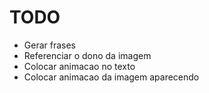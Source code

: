 # TODO

- Gerar frases
- Referenciar o dono da imagem
- Colocar animacao no texto
- Colocar animacao da imagem aparecendo
